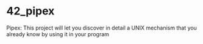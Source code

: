 # 42_pipex
Pipex: This project will let you discover in detail a UNIX mechanism that you already know by using it in your program
